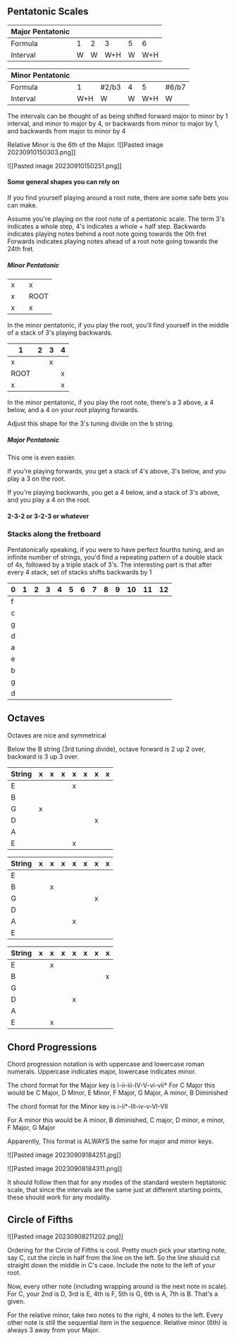 
## Pentatonic Scales


|Major Pentatonic| | | | | |
| --- | --- | --- | --- | --- | --- |
| Formula | 1 | 2 | 3 | 5 | 6 |
| Interval | W | W | W+H | W | W+H |


|Minor Pentatonic| | | | | |
| --- | --- | --- | --- | --- | --- |
| Formula | 1 | \#2/b3 | 4 | 5 | \#6/b7 |
| Interval | W+H | W | W | W+H | W |

The intervals can be thought of as being shifted forward major to minor by 1 interval, and minor to major by 4, or backwards from minor to major by 1, and backwards from major to minor by 4

Relative Minor is the 6th of the Major. 
![[Pasted image 20230910150303.png]]

![[Pasted image 20230910150251.png]]

#### Some general shapes you can rely on
If you find yourself playing around a root note, there are some safe bets you can make. 

Assume you're playing on the root note of a pentatonic scale.
The term 3's indicates a whole step, 4's indicates a whole + half step.
Backwards indicates playing notes behind a root note going towards the 0th fret
Forwards indicates playing notes ahead of a root note going towards the 24th fret.

##### Minor Pentatonic

|     |     |      |
| --- | --- | ---- |
| x   |     | x    |
| x   |     | ROOT |
| x   |     | x    |
In the minor pentatonic, if you play the root, you'll find yourself in the middle of a stack of 3's playing backwards.

|  1   |   2  |   3  |   4  |
| --- | --- | --- | --- |
| x   |     | x   |     |
| ROOT   |     |     | x   |
| x    |     |     |  x   |
In the minor pentatonic, if you play the root note, there's a 3 above, a 4 below, and a 4 on your root playing forwards.

Adjust this shape for the 3's tuning divide on the b string.

##### Major Pentatonic

This one is even easier. 

If you're playing forwards, you get a stack of 4's above, 3's below, and you play a 3 on the root.

If you're playing backwards, you get a 4 below, and a stack of 3's above, and you play a 4 on the root.

#### 2-3-2 or 3-2-3 or whatever

### Stacks along the fretboard

Pentatonically speaking, if you were to have perfect fourths tuning, and an infinite number of strings, you'd find a repeating pattern of a double stack of 4s, followed by a triple stack of 3's. The interesting part is that after every 4 stack, set of stacks shifts backwards by 1

| 0   | 1   | 2   | 3   | 4   | 5   | 6   | 7   | 8   | 9  | 10  | 11  |  12   |
| --- | --- | --- | --- | --- | --- | --- | --- | --- | --- | --- | --- | --- |
|   f  |     |     |     |     |     |     |     |     |     |     |     |     |
|   c  |     |     |     |     |     |     |     |     |     |     |     |     |
|   g  |     |     |     |     |     |     |     |     |     |     |     |     |
|   d  |     |     |     |     |     |     |     |     |     |     |     |     |
|   a  |     |     |     |     |     |     |     |     |     |     |     |     |
|   e  |     |     |     |     |     |     |     |     |     |     |     |     |
|   b  |     |     |     |     |     |     |     |     |     |     |     |     |
|   g  |     |     |     |     |     |     |     |     |     |     |     |     |
|   d  |     |     |     |     |     |     |     |     |     |     |     |     |
## Octaves

Octaves are nice and symmetrical

Below the B string (3rd tuning divide), octave forward is 2 up 2 over, backward is 3 up 3 over.

| String | x | x | x | x | x | x | x | 
| --- | --- | --- | --- | --- | --- | --- | --- | 
| E | | | | x | | | |
| B | | | | | | | |
| G | x | | | | | | |
| D | | | | | | x | |
| A | | | | | | | |
| E | | | | x | | | |

| String | x | x | x | x | x | x | x |
| --- | --- | --- | --- | --- | --- | --- | --- |
| E | | | | | | | |
| B | | x | | | | | |
| G | | | | | | x | |
| D | | | | | | | |
| A | | | | x | | | |
| E | | | | | | | |

| String | x | x | x | x | x | x | x |
| --- | --- | --- | --- | --- | --- | --- | --- |
| E | | x | | | | | |
| B | | | | | | | x |
| G | | | | | | | |
| D | | | | x | | | |
| A | | | | | | | |
| E | | x | | | | | |

## Chord Progressions

Chord progression notation is with uppercase and lowercase roman numerals. Uppercase indicates major, lowercase indicates minor.

The chord format for the Major key is I-ii-iii-IV-V-vi-vii*
For C Major this would be C Major,  D Minor, E Minor, F Major, G Major, A minor, B Diminished

The chord format for the Minor key is i-ii*-III-iv-v-VI-VII

For A minor this would be A minor, B diminished, C major, D minor, e minor, F Major, G Major

Apparently, This format is ALWAYS the same for major and minor keys.

![[Pasted image 20230909184251.jpg]]

![[Pasted image 20230909184311.png]]

It should follow then that for any modes of the standard western heptatonic scale, that since the intervals are the same just at different starting points, these should work for any modality. 

## Circle of Fifths

![[Pasted image 20230908211202.png]]

Ordering for the Circle of Fifths is cool. Pretty much pick your starting note, say C, cut the circle in half from the line on the left. So the line should cut straight down the middle in C's case. Include the note to the left of your root.

Now, every other note (including wrapping around is the next note in scale). For C, your 2nd is D, 3rd is E, 4th is F, 5th is G, 6th is A, 7th is B. That's a given.

For the relative minor, take two notes to the right, 4 notes to the left. Every other note is still the sequential item in the sequence. Relative minor (6th) is always 3 away from your Major.
